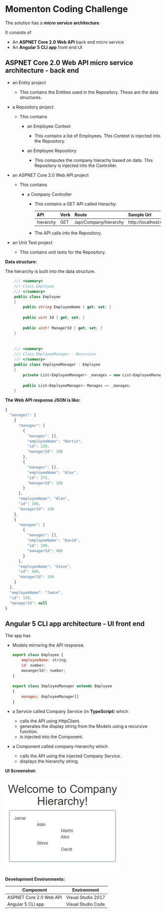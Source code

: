 # Momenton Coding Challenge

The solution has a **micro service architecture**.

It consists of

*   An **ASPNET Core 2.0 Web API** back end micro service
*   An **Angular 5 CLI app** front end UI

## ASPNET Core 2.0 Web API micro service architecture - back end

*   an Entity project
    *   This contains the Entities used in the Repository. These are the data structures.

*   a Repository project
    *   This contains

        *   an Employee Context
            *   This contains a list of Employees. This Context is injected into the Repository.

        *   an Employee Repository
            *   This computes the company hierachy based on data. This Repository is injected into the Controller.

* an ASPNET Core 2.0 Web API project
    *   This contains
        
        *   a Company Controller
            *   This contains a GET API called hierachy.

                | API | Verb | Route | Sample Url |
                | ---------- | -------- | --------- | ----------- |
                | hierarchy | GET | /api/Company/hierarchy | http://localhost:64800/api/Company/hierarchy |

            *   The API calls into the Repository.                

*   an Unit Test project
    *   This contains unit tests for the Repository.  

**Data structure:**

The hierarchy is built into the data structure.

```cs
    /// <summary>
    /// Class Employee
    /// </summary>
    public class Employee
    {        
        public string EmployeeName { get; set; }

        public uint Id { get; set; }

        public uint? ManagerId { get; set; }        
    }


    /// <summary>
    /// Class EmployeeManager - Recursive
    /// </summary>
    public class EmployeeManager : Employee
    {
        private List<EmployeeManager> _manages = new List<EmployeeManager>();

        public List<EmployeeManager> Manages => _manages;        
    }
```

**The Web API response JSON is like:**

```javascript
{
  "manages": [
    {
      "manages": [
        {
          "manages": [],
          "employeeName": "Martin",
          "id": 220,
          "managerId": 100
        },
        {
          "manages": [],
          "employeeName": "Alex",
          "id": 275,
          "managerId": 100
        }
      ],
      "employeeName": "Alan",
      "id": 100,
      "managerId": 150
    },
    {
      "manages": [
        {
          "manages": [],
          "employeeName": "David",
          "id": 190,
          "managerId": 400
        }
      ],
      "employeeName": "Steve",
      "id": 400,
      "managerId": 150
    }
  ],
  "employeeName": "Jamie",
  "id": 150,
  "managerId": null
}
```

## Angular 5 CLI app architecture - UI front end

The app has

*   Models mirroring the API response.

    ```javascript
    export class Employee {        
        employeeName: string;
        id: number;
        manangerId?: number;        
    }

    export class EmployeeManager extends Employee
    {
        manages: EmployeeManager[]        
    }
    ```

*   a Service called Company Service (in **TypeScript**) which
    
    *   calls the API using HttpClient.
    *   generates the display string from the Models using a recursive function.
    *   is injected into the Component.

*   a Component called company-hierarchy which

    *   calls the API using the injected Company Service.
    *   displays the hierarchy string.  


**UI Screenshot:**

![Screenshot](https://github.com/VeritasSoftware/MomentonCodingChallenge/blob/master/momenton.web/Screenshot.JPG)


**Development Environments:**

| Component | Environment |
| ------- | ------ |
| ASPNET Core 2.0 Web API | Visual Studio 2017 |
| Angular 5 CLI app | Visual Studio Code |